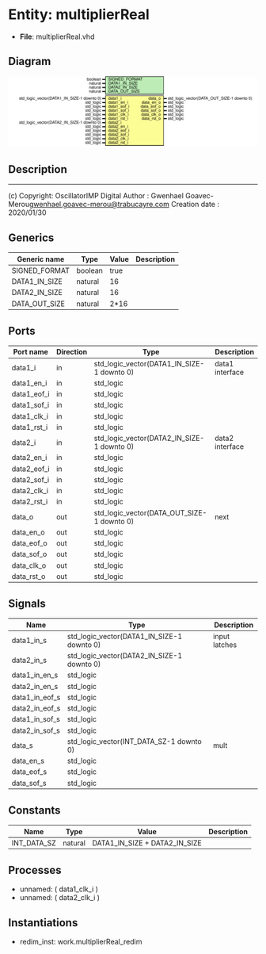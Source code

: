 # Entity: multiplierReal

- **File**: multiplierReal.vhd
## Diagram

![Diagram](multiplierReal.svg "Diagram")
## Description

-------------------------------------------------------------------------
 (c) Copyright: OscillatorIMP Digital
 Author : Gwenhael Goavec-Merou<gwenhael.goavec-merou@trabucayre.com>
 Creation date : 2020/01/30
## Generics

| Generic name  | Type    | Value | Description |
| ------------- | ------- | ----- | ----------- |
| SIGNED_FORMAT | boolean | true  |             |
| DATA1_IN_SIZE | natural | 16    |             |
| DATA2_IN_SIZE | natural | 16    |             |
| DATA_OUT_SIZE | natural | 2*16  |             |
## Ports

| Port name   | Direction | Type                                       | Description     |
| ----------- | --------- | ------------------------------------------ | --------------- |
| data1_i     | in        | std_logic_vector(DATA1_IN_SIZE-1 downto 0) | data1 interface |
| data1_en_i  | in        | std_logic                                  |                 |
| data1_eof_i | in        | std_logic                                  |                 |
| data1_sof_i | in        | std_logic                                  |                 |
| data1_clk_i | in        | std_logic                                  |                 |
| data1_rst_i | in        | std_logic                                  |                 |
| data2_i     | in        | std_logic_vector(DATA2_IN_SIZE-1 downto 0) | data2 interface |
| data2_en_i  | in        | std_logic                                  |                 |
| data2_eof_i | in        | std_logic                                  |                 |
| data2_sof_i | in        | std_logic                                  |                 |
| data2_clk_i | in        | std_logic                                  |                 |
| data2_rst_i | in        | std_logic                                  |                 |
| data_o      | out       | std_logic_vector(DATA_OUT_SIZE-1 downto 0) | next            |
| data_en_o   | out       | std_logic                                  |                 |
| data_eof_o  | out       | std_logic                                  |                 |
| data_sof_o  | out       | std_logic                                  |                 |
| data_clk_o  | out       | std_logic                                  |                 |
| data_rst_o  | out       | std_logic                                  |                 |
## Signals

| Name            | Type                                       | Description     |
| --------------- | ------------------------------------------ | --------------- |
| data1_in_s      | std_logic_vector(DATA1_IN_SIZE-1 downto 0) |  input latches  |
| data2_in_s      | std_logic_vector(DATA2_IN_SIZE-1 downto 0) |                 |
| data1_in_en_s   | std_logic                                  |                 |
|  data2_in_en_s  | std_logic                                  |                 |
| data1_in_eof_s  | std_logic                                  |                 |
|  data2_in_eof_s | std_logic                                  |                 |
| data1_in_sof_s  | std_logic                                  |                 |
|  data2_in_sof_s | std_logic                                  |                 |
| data_s          | std_logic_vector(INT_DATA_SZ-1 downto 0)   |  mult           |
| data_en_s       | std_logic                                  |                 |
| data_eof_s      | std_logic                                  |                 |
| data_sof_s      | std_logic                                  |                 |
## Constants

| Name        | Type    | Value                          | Description |
| ----------- | ------- | ------------------------------ | ----------- |
| INT_DATA_SZ | natural |  DATA1_IN_SIZE + DATA2_IN_SIZE |             |
## Processes
- unnamed: ( data1_clk_i )
- unnamed: ( data2_clk_i )
## Instantiations

- redim_inst: work.multiplierReal_redim

